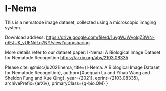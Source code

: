 # I-Nema

This is a nematode image dataset, collected using a microscopic imaging system.

Download address: https://drive.google.com/file/d/1uvgWJWyolqZ3WN-rdEJUK_yUENdLq7NY/view?usp=sharing


More details refer to our dataset paper: I-Nema: A Biological Image Dataset for Nematode Recognition
https://arxiv.org/abs/2103.08335


Please cite:
@misc{lu2021inema,
      title={I-Nema: A Biological Image Dataset for Nematode Recognition}, 
      author={Xuequan Lu and Yihao Wang and Sheldon Fung and Xue Qing},
      year={2021},
      eprint={2103.08335},
      archivePrefix={arXiv},
      primaryClass={q-bio.QM}
}
